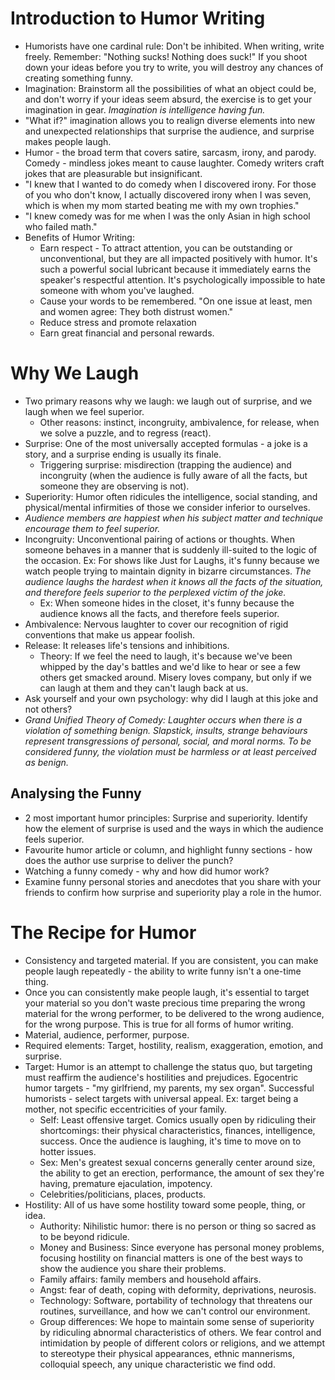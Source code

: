 # Introduction to Humor Writing

- Humorists have one cardinal rule: Don't be inhibited. When writing, write freely. Remember: "Nothing sucks! Nothing does suck!" If you shoot down your ideas before you try to write, you will destroy any chances of creating something funny.
- Imagination: Brainstorm all the possibilities of what an object could be, and don't worry if your ideas seem absurd, the exercise is to get your imagination in gear. *Imagination is intelligence having fun.*
- "What if?" imagination allows you to realign diverse elements into new and unexpected relationships that surprise the audience, and surprise makes people laugh.
- Humor - the broad term that covers satire, sarcasm, irony, and parody. Comedy - mindless jokes meant to cause laughter. Comedy writers craft jokes that are pleasurable but insignificant.
- "I knew that I wanted to do comedy when I discovered irony. For those of you who don't know, I actually discovered irony when I was seven, which is when my mom started beating me with my own trophies."
- "I knew comedy was for me when I was the only Asian in high school who failed math."
- Benefits of Humor Writing:
  - Earn respect - To attract attention, you can be outstanding or unconventional, but they are all impacted positively with humor. It's such a powerful social lubricant because it immediately earns the speaker's respectful attention. It's psychologically impossible to hate someone with whom you've laughed.
  - Cause your words to be remembered. "On one issue at least, men and women agree: They both distrust women."
  - Reduce stress and promote relaxation
  - Earn great financial and personal rewards.

# Why We Laugh

- Two primary reasons why we laugh: we laugh out of surprise, and we laugh when we feel superior.
  - Other reasons: instinct, incongruity, ambivalence, for release, when we solve a puzzle, and to regress (react).
- Surprise: One of the most universally accepted formulas - a joke is a story, and a surprise ending is usually its finale.
  - Triggering surprise: misdirection (trapping the audience) and incongruity (when the audience is fully aware of all the facts, but someone they are observing is not).
- Superiority: Humor often ridicules the intelligence, social standing, and physical/mental infirmities of those we consider inferior to ourselves.
- *Audience members are happiest when his subject matter and technique encourage them to feel superior.*
- Incongruity: Unconventional pairing of actions or thoughts. When someone behaves in a manner that is suddenly ill-suited to the logic of the occasion. Ex: For shows like Just for Laughs, it's funny because we watch people trying to maintain dignity in bizarre circumstances. *The audience laughs the hardest when it knows all the facts of the situation, and therefore feels superior to the perplexed victim of the joke.*
  - Ex: When someone hides in the closet, it's funny because the audience knows all the facts, and therefore feels superior.
- Ambivalence: Nervous laughter to cover our recognition of rigid conventions that make us appear foolish.
- Release: It releases life's tensions and inhibitions.
  - Theory: If we feel the need to laugh, it's because we've been whipped by the day's battles and we'd like to hear or see a few others get smacked around. Misery loves company, but only if we can laugh at them and they can't laugh back at us.
- Ask yourself and your own psychology: why did I laugh at this joke and not others?
- *Grand Unified Theory of Comedy: Laughter occurs when there is a violation of something benign. Slapstick, insults, strange behaviours represent transgressions of personal, social, and moral norms. To be considered funny, the violation must be harmless or at least perceived as benign.*

## Analysing the Funny

- 2 most important humor principles: Surprise and superiority. Identify how the element of surprise is used and the ways in which the audience feels superior.
- Favourite humor article or column, and highlight funny sections - how does the author use surprise to deliver the punch?
- Watching a funny comedy - why and how did humor work?
- Examine funny personal stories and anecdotes that you share with your friends to confirm how surprise and superiority play a role in the humor.

# The Recipe for Humor

- Consistency and targeted material. If you are consistent, you can make people laugh repeatedly - the ability to write funny isn't a one-time thing.
- Once you can consistently make people laugh, it's essential to target your material so you don't waste precious time preparing the wrong material for the wrong performer, to be delivered to the wrong audience, for the wrong purpose. This is true for all forms of humor writing.
- Material, audience, performer, purpose.
- Required elements: Target, hostility, realism, exaggeration, emotion, and surprise.
- Target: Humor is an attempt to challenge the status quo, but targeting must reaffirm the audience's hostilities and prejudices. Egocentric humor targets - "my girlfriend, my parents, my sex organ". Successful humorists - select targets with universal appeal. Ex: target being a mother, not specific eccentricities of your family.
  - Self: Least offensive target. Comics usually open by ridiculing their shortcomings: their physical characteristics, finances, intelligence, success. Once the audience is laughing, it's time to move on to hotter issues.
  - Sex: Men's greatest sexual concerns generally center around size, the ability to get an erection, performance, the amount of sex they're having, premature ejaculation, impotency.
  - Celebrities/politicians, places, products.
- Hostility: All of us have some hostility toward some people, thing, or idea.
  - Authority: Nihilistic humor: there is no person or thing so sacred as to be beyond ridicule.
  - Money and Business: Since everyone has personal money problems, focusing hostility on financial matters is one of the best ways to show the audience you share their problems.
  - Family affairs: family members and household affairs.
  - Angst: fear of death, coping with deformity, deprivations, neurosis.
  - Technology: Software, portability of technology that threatens our routines, surveillance, and how we can't control our environment.
  - Group differences: We hope to maintain some sense of superiority by ridiculing abnormal characteristics of others. We fear control and intimidation by people of different colors or religions, and we attempt to stereotype their physical appearances, ethnic mannerisms, colloquial speech, any unique characteristic we find odd.
